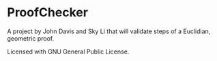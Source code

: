 # ProofChecker
A project by John Davis and Sky Li that will validate steps of a Euclidian, geometric proof.


Licensed with GNU General Public License.
